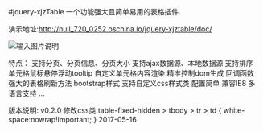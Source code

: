 #jquery-xjzTable
一个功能强大且简单易用的表格插件.

演示地址:http://null_720_0252.oschina.io/jquery-xjztable/doc/

![输入图片说明](http://null_720_0252.oschina.io/jquery-xjztable/doc/assets/img/img.png "在这里输入图片标题")


特点：
	支持分页、分页信息、分页大小
	支持ajax数据源、本地数据源
	支持排序
	单元格鼠标悬停浮动tooltip
	自定义单元格内容渲染
	精准控制dom生成
	回调函数
	强大的表格刷新方法
	bootstrap样式
	支持自定义css样式类
	配置简单
	兼容IE8
	多语言支持
	...

版本说明:
	v0.2.0 修改css类.table-fixed-hidden > tbody > tr > td { white-space:nowrap!important; } 2017-05-16

